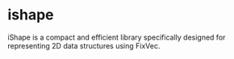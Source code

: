 # ishape
iShape is a compact and efficient library specifically designed for representing 2D data structures using FixVec.
